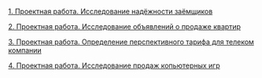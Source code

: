[1. Проектная работа. Исследование надёжности заёмщиков](https://github.com/konicaRu/data_analyst/blob/master/1_project_data_pre_processing/1_project_git_finance_bank_loan.ipynb)

[2. Проектная работа. Исследование объявлений о продаже квартир](https://github.com/konicaRu/data_analyst/blob/master/1_project_data_pre_processing/1_project_git_finance_bank_loan.ipynb)

[3. Проектная работа. Определение перспективного тарифа для телеком компании](https://github.com/konicaRu/data_analyst/blob/master/1_project_data_pre_processing/1_project_git_finance_bank_loan.ipynb)

[4. Проектная работа. Исследование продаж копьютерных игр](https://github.com/konicaRu/data_analyst/blob/master/1_project_data_pre_processing/1_project_git_finance_bank_loan.ipynb)
